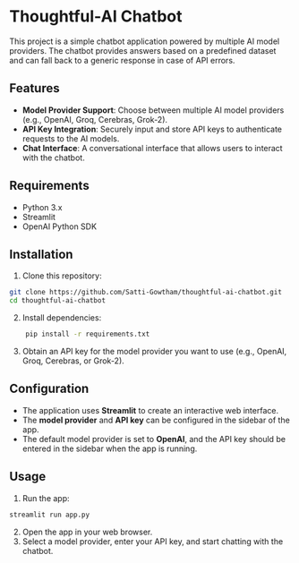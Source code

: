 # Thoughtful-AI Chatbot

This project is a simple chatbot application powered by multiple AI model providers. The chatbot provides answers based on a predefined dataset and can fall back to a generic response in case of API errors.

## Features

- **Model Provider Support**: Choose between multiple AI model providers (e.g., OpenAI, Groq, Cerebras, Grok-2).
- **API Key Integration**: Securely input and store API keys to authenticate requests to the AI models.
- **Chat Interface**: A conversational interface that allows users to interact with the chatbot.

## Requirements

- Python 3.x
- Streamlit
- OpenAI Python SDK

## Installation

1. Clone this repository:

```bash
git clone https://github.com/Satti-Gowtham/thoughtful-ai-chatbot.git
cd thoughtful-ai-chatbot
```
2. Install dependencies:
```bash
    pip install -r requirements.txt
```
3. Obtain an API key for the model provider you want to use (e.g., OpenAI, Groq, Cerebras, or Grok-2).

## Configuration

- The application uses **Streamlit** to create an interactive web interface.
- The **model provider** and **API key** can be configured in the sidebar of the app.
- The default model provider is set to **OpenAI**, and the API key should be entered in the sidebar when the app is running.

## Usage

1. Run the app:
```bash
streamlit run app.py
```
2. Open the app in your web browser.
3. Select a model provider, enter your API key, and start chatting with the chatbot.